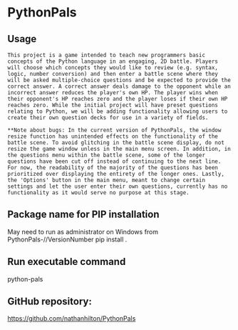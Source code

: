 # PythonPals

## Usage
`This project is a game intended to teach new programmers basic concepts of the Python language in an
engaging, 2D battle. Players will choose which concepts they would like to review (e.g. syntax, logic,
number conversion) and then enter a battle scene where they will be asked multiple-choice questions and
be expected to provide the correct answer. A correct answer deals damage to the opponent while an
incorrect answer reduces the player's own HP. The player wins when their opponent's HP reaches zero and
the player loses if their own HP reaches zero. While the initial project will have preset questions
relating to Python, we will be adding functionality allowing users to create their own question decks
for use in a variety of fields.`

`**Note about bugs: In the current version of PythonPals, the window resize function has unintended effects on the functionality of the battle scene. To avoid glitching in the battle scene display, do not resize the game window unless in the main menu screen. In addition, in the questions menu within the battle scene, some of the longer questions have been cut off instead of continuing to the next line. For now, the readability of the majority of the questions has been prioritized over displaying the entirety of the longer ones. Lastly, the 'Options' button in the main menu, meant to change certain settings and let the user enter their own questions, currently has no functionality as it would serve no purpose at this stage.`

## Package name for PIP installation
May need to run as administrator on Windows from PythonPals-//VersionNumber
pip install . 


## Run executable command 
python-pals

## GitHub repository:
https://github.com/nathanhilton/PythonPals
